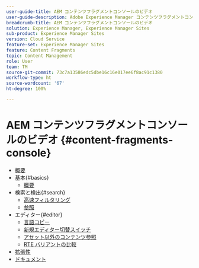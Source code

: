 ```yaml
---
user-guide-title: AEM コンテンツフラグメントコンソールのビデオ
user-guide-description: Adobe Experience Manager コンテンツフラグメントコンソールのビデオのコレクションです。
breadcrumb-title: AEM コンテンツフラグメントコンソールのビデオ
solution: Experience Manager, Experience Manager Sites
sub-product: Experience Manager Sites
version: Cloud Service
feature-set: Experience Manager Sites
feature: Content Fragments
topic: Content Management
role: User
team: TM
source-git-commit: 73c7a13586edc5dbe16c16e017ee6f8ac91c1380
workflow-type: ht
source-wordcount: '67'
ht-degree: 100%

---
```



# AEM コンテンツフラグメントコンソールのビデオ {#content-fragments-console}

+ [概要](overview.md)
+ 基本{#basics}
   + [概要](./basics/content-fragments-console.md)
+ 検索と検出{#search}
   + [高速フィルタリング](search/fast-filtering.md)
   + [参照](search/references.md)
+ エディター{#editor}
   + [言語コピー](editor/language-copies.md)
   + [新規エディター切替スイッチ](editor/new-editor-toggle.md)
   + [アセット以外のコンテンツ参照](editor/non-asset-content-references.md)
   + [RTE バリアントの比較](editor/rte-variant-compare.md)
+ [拡張性](https://experienceleague.adobe.com/docs/experience-manager-learn/cloud-service/developing/extensibility/content-fragments/overview.html?lang=ja)
+ [ドキュメント](https://experienceleague.adobe.com/docs/experience-manager-cloud-service/content/sites/administering/content-fragments/content-fragments-console.html?lang=ja)
